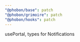 ```yaml
---
"@phobon/base": patch
"@phobon/grimoire": patch
"@phobon/hooks": patch
---
```


usePortal, types for Notifications
